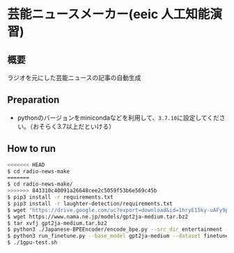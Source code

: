 # 芸能ニュースメーカー(eeic 人工知能演習)

## 概要
ラジオを元にした芸能ニュースの記事の自動生成

## Preparation
- pythonのバージョンをminicondaなどを利用して、`3.7.10`に設定してください。（おそらく3.7以上だといける）

## How to run
```bash
<<<<<<< HEAD
$ cd radio-news-make
=======
$ cd radio-news-make/
>>>>>>> 843310c40091a26648cee2c5059f53b6e569c45b
$ pip3 install -r requirements.txt
$ pip3 install -r laughter-detection/requirements.txt
$ wget "https://drive.google.com/uc?export=download&id=1hryE15ky-uAFy9pFPXix5d5epJ23HUzR" -O ./laughter-detection/suda_komatsu.wav
$ wget https://www.nama.ne.jp/models/gpt2ja-medium.tar.bz2
$ tar xvfj gpt2ja-medium.tar.bz2
$ python3 ./Japanese-BPEEncoder/encode_bpe.py --src_dir entertainment --dst_file finetune
$ python3 run_finetune.py --base_model gpt2ja-medium --dataset finetune.npz --run_name gpt2ja-finetune_run1
$ ./1gpu-test.sh
```
